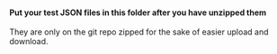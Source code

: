 #### Put your test JSON files in this folder after you have unzipped them

They are only on the git repo zipped for the sake of easier upload and download.